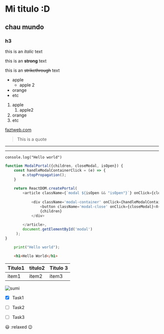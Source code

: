 # Mi titulo :D
## chau mundo
### h3

this is an *italic* text

this is an **strong** text

this is an ~~strikethrough~~ text

<!--UL-->
* apple
    * apple 2
* orange
* etc

1. apple
    1. apple2
2. orange
3. etc

[faztweb.com](https://www.faztweb.com "Custom title")

> This is a quote

---
___


`console.log("Hello world")`

```javascript
function ModalPortal({children, closeModal, isOpen}) {
    const handleModalContainerClick = (e) => {
        e.stopPropagation();
    }
 
    return ReactDOM.createPortal(
        <article className={`modal ${isOpen && "isOpen"}`} onClick={closeModal}>
 
            <div className='modal-container' onClick={handleModalContainerClick}>
                <button className='modal-close' onClick={closeModal}>X</button>
                {children}
            </div>  
 
        </article>,
        document.getElementById('modal')
     );
}
```

```python
    print("Hello world");
```

```html
    <h1>Hello World</h1>
```

| Titulo1 | titulo2 | Titulo 3 |
|---------|---------|----------|
| item1   | item2   | item3    |

![sumi](http://pm1.narvii.com/7675/cd51fa8ccd9197e4048c2799a2e9ef2dfcb870e8r1-736-736v2_uhq.jpg "Sumi jeje")

<!--GITHUB MARKDOWN-->

* [x] Task1

* [ ] Task2

* [ ] Task3

:smiley: :relaxed :wink: